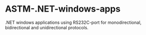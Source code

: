 # ASTM-.NET-windows-apps
.NET windows applications using RS232C-port for monodirectional, bidirectional and unidirectional protocols.
